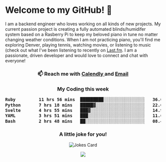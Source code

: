 <h1> Welcome to my GitHub! 👋 </h1>


  I am a backend engineer who loves working on all kinds of new projects. My current passion project is creating a fully automated blinds/humidifer system based on a Rasberry Pi to keep my beloved piano in tune no matter changing weather conditions. When I am not practicing piano, you'll find me exploring Denver, playing tennis, watching movies, or listening to music (check out what I've been listening to recently on [Last.fm](https://www.last.fm/user/mballa000). I am a passionate, driven developer and would love to connect and chat with everyone!

<h3 align = "center"> 📫 Reach me with <a href = "https://calendly.com/msbrandt00/30min"> Calendly </a> and <a href="mailto:msbrandt00@gmail.com">Email</a> 
 </h3>


 
<div align = "center"
[![Anurag's GitHub stats](https://github-readme-stats.vercel.app/api?username=mbrandt00)](https://github.com/anuraghazra/github-readme-stats)
          </div>
<h3 align="center">
  My Coding this week
<!--START_SECTION:waka-->

```txt
Ruby         11 hrs 56 mins  █████████░░░░░░░░░░░░░░░░   36.08 %
Python       7 hrs 18 mins   █████▓░░░░░░░░░░░░░░░░░░░   22.08 %
Svelte       4 hrs 55 mins   ███▓░░░░░░░░░░░░░░░░░░░░░   14.90 %
YAML         3 hrs 51 mins   ███░░░░░░░░░░░░░░░░░░░░░░   11.66 %
Bash         2 hrs 48 mins   ██░░░░░░░░░░░░░░░░░░░░░░░   08.47 %
```

<!--END_SECTION:waka-->

### A little joke for you!

![Jokes Card](https://readme-jokes.vercel.app/api?hideBorder)

<a href="https://www.linkedin.com/in/mbrandt00/"><img src="https://img.shields.io/badge/linkedin-%230077B5.svg?&style=for-the-badge&logo=linkedin&logoColor=white" /></a>
